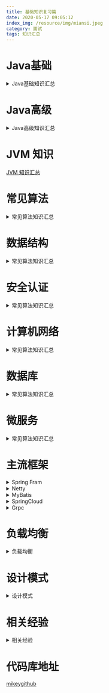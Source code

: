```yaml
---
title: 基础知识复习篇
date: 2020-05-17 09:05:12
index_img: /resource/img/miansi.jpeg
category: 面试
tags: 知识汇总
---
```


# Java基础
<details>
    <summary>Java基础知识汇总</summary>
    
</details>

# Java高级

<details>
    <summary>Java高级知识汇总</summary>
    
</details>

# JVM 知识

   <a href="/2020/05/19/JVM-知识汇总/index.html">JVM 知识汇总</a>

# 常见算法

<details>
    <summary>常见算法知识汇总</summary>
    
</details>

# 数据结构

<details>
    <summary>常见算法知识汇总</summary>
    
</details>


# 安全认证

<details>
    <summary>常见算法知识汇总</summary>
    
</details>


# 计算机网络

<details>
    <summary>常见算法知识汇总</summary>
    
</details>


# 数据库

<details>
    <summary>常见算法知识汇总</summary>
    
</details>


# 微服务

<details>
    <summary>常见算法知识汇总</summary>
    
</details>


# 主流框架

<details>
    <summary>Spring Fram</summary>
    
</details>


<details>
    <summary>Netty</summary>
    
</details>


<details>
    <summary>MyBatis</summary>
    
</details>


<details>
    <summary>SpringCloud</summary>
    
</details>


<details>
    <summary>Grpc</summary>
    
</details>


# 负载均衡

<details>
    <summary>负载均衡</summary>
    
</details>


# 设计模式

<details>
    <summary>设计模式</summary>
    
</details>


# 相关经验

<details>
    <summary>相关经验</summary>
    
</details>


# 代码库地址

[mikeygithub](https://github.com/mikeygithub/InterviewTopics)
